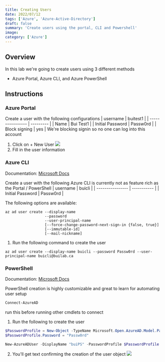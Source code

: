 ```yaml
---
title: Creating Users
date: 2022/07/12
tags: ['Azure', 'Azure-Active-Directory']
draft: false
summary: 'Create users using the portal, CLI and Powershell'
image:
category: ['Azure']
---
```


## Overview

In this lab we're going to create users using 3 different methods

- Azure Portal, Azure CLI, and Azure PowerShell

## Instructions

### Azure Portal

Create a user with the following configurations
| username | buitest1 |
| ---------------- | --------- |
| Name | Bui Test1 |
| Initial Password | Passw0rd |
| Block signing | yes |
We're blocking signin so no one can log into this account

1. Click on + New User
   ![](https://bui.blob.core.windows.net/labs/Lab_2022_07_12_57_53.webp)
2. Fill in the user information

### Azure CLI

Documentation: [Microsoft Docs](https://docs.microsoft.com/en-us/cli/azure/ad/user?view=azure-cli-latest#az_ad_user_create)

Create a user with the following
Azure CLI is currently not as feature rich as the Portal / PowerShell
| username | buicli |
| ---------------- | ----------- |
| Initial Password | Passw0rd |

The following options are available:

```shell
az ad user create --display-name
                  --password
                  --user-principal-name
                  [--force-change-password-next-sign-in {false, true}]
                  [--immutable-id]
                  [--mail-nickname]
```

1. Run the following command to create the user

```shell
az ad user create --display-name buicli --password Passw0rd --user-principal-name buicli@builab.ca
```

### PowerShell

Documentation: [Microsoft Docs](https://docs.microsoft.com/en-us/powershell/module/azuread/new-azureaduser?view=azureadps-2.0)

PowerShell creation is highly customizable and great to learn for automating user setup

```powershell
Connect-AzureAD
```

run this before running other cmdlets to connect

1. Run the following to create the user

```powershell
$PasswordProfile = New-Object -TypeName Microsoft.Open.AzureAD.Model.PasswordProfile
$PasswordProfile.Password = "Passw0rd"

New-AzureADUser -DisplayName "buiPS" -PasswordProfile $PasswordProfile -UserPrincipalName "buiPS@builab.ca" -AccountEnabled $False -MailNickName "buiPS"
```

2. You'll get text confirming the creation of the user object
   ![](https://bui.blob.core.windows.net/labs/Lab_2022_07_12_09_12.webp)
